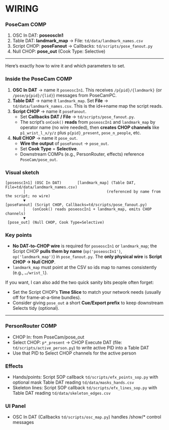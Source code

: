 # WIRING

### PoseCam COMP
1) OSC In DAT: **poseoscIn1**
2) Table DAT: **landmark_map** → File: `td/data/landmark_names.csv`
3) Script CHOP: **poseFanout** → Callbacks: `td/scripts/pose_fanout.py`
4) Null CHOP: **pose_out** (Cook Type: Selective)

---

Here’s exactly how to wire it and which parameters to set.

### Inside the PoseCam COMP

1. **OSC In DAT** → name it `poseoscIn1`.
    This receives `/p{pid}/{landmark}` (or `/pose/p{pid}/{lid}`) messages from PoseCamPC. 
2. **Table DAT** → name it `landmark_map`.
    Set **File** → `td/data/landmark_names.csv`. This is the id↔name map the script reads. 
3. **Script CHOP** → name it `poseFanout`.
   - Set **Callbacks DAT / File** → `td/scripts/pose_fanout.py`.
   - The script’s `onCook()` **reads** from `poseoscIn1` and `landmark_map` by operator name (no wire needed), then **creates CHOP channels** like `p1_wrist_l_x/y/z` plus `p{pid}_present`, `pose_n_people`, etc.   
4. **Null CHOP** → name it `pose_out`.
   - **Wire the output** of `poseFanout` → `pose_out`.
   - Set **Cook Type** = **Selective**.
   - Downstream COMPs (e.g., PersonRouter, effects) reference `PoseCam/pose_out`.  

### Visual sketch

```
[poseoscIn1] (OSC In DAT)       [landmark_map] (Table DAT, File=td/data/landmark_names.csv)
        │                                    (referenced by name from the script; no wire)
        ▼
[poseFanout] (Script CHOP, Callbacks=td/scripts/pose_fanout.py)
        │   (onCook() reads poseoscIn1 + landmark_map, emits CHOP channels)
        ▼
 [pose_out] (Null CHOP, Cook Type=Selective)
```

### Key points

- **No DAT-to-CHOP wire** is required for `poseoscIn1` or `landmark_map`; the Script CHOP **pulls them by name** (`op('poseoscIn1')`, `op('landmark_map')`) in `pose_fanout.py`. The **only physical wire** is **Script CHOP → Null CHOP**. 
- `landmark_map` must point at the CSV so ids map to names consistently (e.g., `…/wrist_l`). 

If you want, I can also add the two quick sanity bits people often forget:

- Set the Script CHOP’s **Time Slice** to match your network needs (usually off for frame-at-a-time bundles).
- Consider giving `pose_out` a short **Cue/Export prefix** to keep downstream Selects tidy (optional).

---



### PersonRouter COMP
- CHOP In: from PoseCam/pose_out
- Select CHOP: `p*_present` → CHOP Execute DAT (file: `td/scripts/active_person.py`) to write active PID into a Table DAT
- Use that PID to Select CHOP channels for the active person

### Effects
- Hands/points: Script SOP callback `td/scripts/efx_points_sop.py` with optional mask Table DAT reading `td/data/masks_hands.csv`
- Skeleton lines: Script SOP callback `td/scripts/efx_lines_sop.py` with Table DAT reading `td/data/skeleton_edges.csv`

### UI Panel
- OSC In DAT (Callbacks `td/scripts/osc_map.py`) handles /show/* control messages
